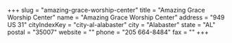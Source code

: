 +++
slug = "amazing-grace-worship-center"
title = "Amazing Grace Worship Center"
name = "Amazing Grace Worship Center"
address = "949 US 31"
cityIndexKey = "city-al-alabaster"
city = "Alabaster"
state = "AL"
postal = "35007"
website = ""
phone = "205 664-8484"
fax = ""
+++

